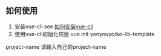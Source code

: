 ## 如何使用

1. 安装vue-cli
see [如何安装vue-cli](https://github.com/vuejs/vue-cli)
2. 使用vue-cli初始化项目
vue init yonyouyc/ko-lib-template <project-name>

project-name 请输入自己的project-name